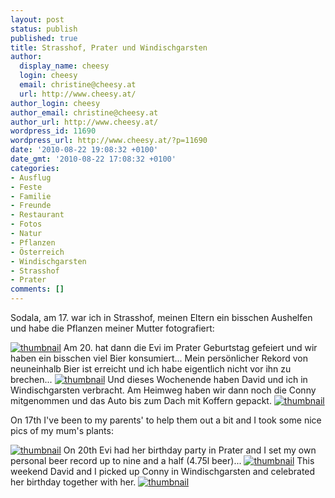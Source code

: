```yaml
---
layout: post
status: publish
published: true
title: Strasshof, Prater und Windischgarsten
author:
  display_name: cheesy
  login: cheesy
  email: christine@cheesy.at
  url: http://www.cheesy.at/
author_login: cheesy
author_email: christine@cheesy.at
author_url: http://www.cheesy.at/
wordpress_id: 11690
wordpress_url: http://www.cheesy.at/?p=11690
date: '2010-08-22 19:08:32 +0100'
date_gmt: '2010-08-22 17:08:32 +0100'
categories:
- Ausflug
- Feste
- Familie
- Freunde
- Restaurant
- Fotos
- Natur
- Pflanzen
- Österreich
- Windischgarsten
- Strasshof
- Prater
comments: []
---
```

<!--:de-->Sodala, am 17. war ich in Strasshof, meinen Eltern ein bisschen Aushelfen und habe die Pflanzen meiner Mutter fotografiert:
[![](http://www.cheesy.at/wp-content/uploads/2010/08/thumbnail1.jpg "thumbnail")](http://www.cheesy.at/photos/ausfluege/x2010/strasshof/)
Am 20. hat dann die Evi im Prater Geburtstag gefeiert und wir haben ein bisschen viel Bier konsumiert... Mein persönlicher Rekord von neuneinhalb Bier ist erreicht und ich habe eigentlich nicht vor ihn zu brechen...
[![](http://www.cheesy.at/wp-content/uploads/2010/08/strasshof-prater-und-windischgarsten/thumbnail.jpg "thumbnail")](http://www.cheesy.at/photos/feiern/x2010/evis-geburtstag-im-prater/)
Und dieses Wochenende haben David und ich in Windischgarsten verbracht. Am Heimweg haben wir dann noch die Conny mitgenommen und das Auto bis zum Dach mit Koffern gepackt.
[![](http://www.cheesy.at/wp-content/uploads/2010/08/strasshof-prater-und-windischgarsten/thumbnail1.jpg "thumbnail")](http://www.cheesy.at/photos/ausfluege/x2010/windischgarsten-die-zweite/)
<!--:--><!--:en-->On 17th I've been to my parents' to help them out a bit and I took some nice pics of my mum's plants:
[![](http://www.cheesy.at/wp-content/uploads/2010/08/thumbnail1.jpg "thumbnail")](http://www.cheesy.at/photos/ausfluege/x2010/strasshof/)
On 20th Evi had her birthday party in Prater and I set my own personal beer record up to nine and a half (4.75l beer)...
[![](http://www.cheesy.at/wp-content/uploads/2010/08/strasshof-prater-und-windischgarsten/thumbnail.jpg "thumbnail")](http://www.cheesy.at/photos/feiern/x2010/evis-geburtstag-im-prater/)
This weekend David and I picked up Conny in Windischgarsten and celebrated her birthday together with her.
[![](http://www.cheesy.at/wp-content/uploads/2010/08/strasshof-prater-und-windischgarsten/thumbnail1.jpg "thumbnail")](http://www.cheesy.at/photos/ausfluege/x2010/windischgarsten-die-zweite/)
<!--:-->
